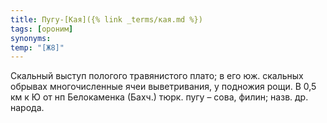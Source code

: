 ```yaml
---
title: Пугу-[Кая]({% link _terms/кая.md %})
tags: [ороним]
synonyms:
temp: "[Ж8]"
---
```


Скальный выступ пологого травянистого плато; в его юж. скальных обрывах
многочисленные ячеи выветривания, у подножия рощи. В 0,5 км к Ю от нп
Белокаменка (Бахч.) тюрк. пугу – сова, филин; назв. др. народа.
